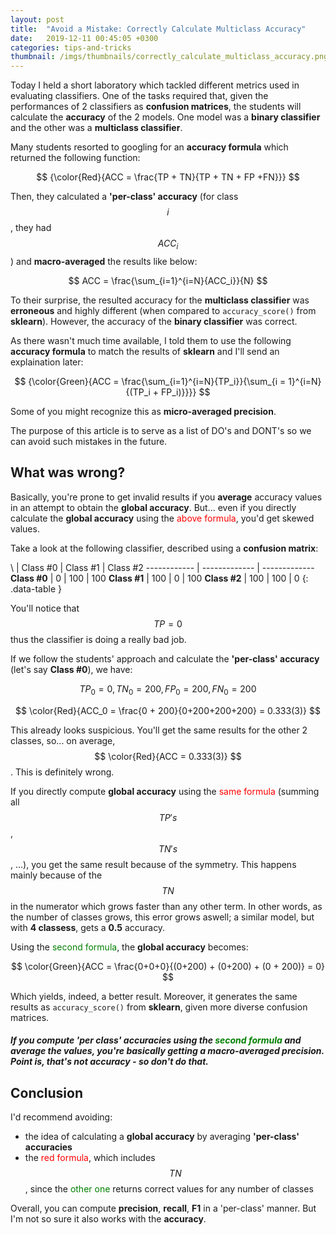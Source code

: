 ```yaml
---
layout: post
title:  "Avoid a Mistake: Correctly Calculate Multiclass Accuracy"
date:   2019-12-11 00:45:05 +0300
categories: tips-and-tricks
thumbnail: /imgs/thumbnails/correctly_calculate_multiclass_accuracy.png
---
```


Today I held a short laboratory which tackled different metrics used in evaluating classifiers. One of the tasks required that, given the performances of 2 classifiers as **confusion matrices**, the students will calculate the **accuracy** of the 2 models. One model was a **binary classifier** and the other was a **multiclass classifier**.

Many students resorted to googling for an **accuracy formula** which returned the following function:

$$ {\color{Red}{ACC = \frac{TP + TN}{TP + TN + FP +FN}}} $$

Then, they calculated a **'per-class' accuracy** (for class $$i$$, they had $$ ACC_i $$) and **macro-averaged** the results like below:

$$ ACC = \frac{\sum_{i=1}^{i=N}{ACC_i}}{N} $$

To their surprise, the resulted accuracy for the **multiclass classifier** was **erroneous** and highly different (when compared to `accuracy_score()` from **sklearn**). However, the accuracy of the **binary classifier** was correct.

As there wasn't much time available, I told them to use the following **accuracy formula** to match the results of **sklearn** and I'll send an explaination later:

$$ {\color{Green}{ACC = \frac{\sum_{i=1}^{i=N}{TP_i}}{\sum_{i = 1}^{i=N}{(TP_i + FP_i)}}}} $$

Some of you might recognize this as **micro-averaged precision**.

The purpose of this article is to serve as a list of DO's and DONT's so we can avoid such mistakes in the future.


## What was wrong?

Basically, you're prone to get invalid results if you **average** accuracy values in an attempt to obtain the **global accuracy**. But... even if you directly calculate the **global accuracy** using the <span style="color:red">above formula</span>, you'd get skewed values.

Take a look at the following classifier, described using a **confusion matrix**:

\ | Class #0 | Class #1 | Class #2
------------ | ------------- | -------------
**Class #0** | 0 | 100 | 100
**Class #1** | 100 | 0 | 100
**Class #2** | 100 | 100 | 0
{: .data-table }

You'll notice that $$TP = 0$$ thus the classifier is doing a really bad job.

If we follow the students' approach and calculate the **'per-class' accuracy** (let's say **Class #0**), we have:

$$ TP_0 = 0, TN_0 = 200, FP_0 = 200, FN_0 = 200 $$

$$ \color{Red}{ACC_0 = \frac{0 + 200}{0+200+200+200} = 0.333(3)} $$

This already looks suspicious. You'll get the same results for the other 2 classes, so... on average, $$ \color{Red}{ACC = 0.333(3)} $$.
This is definitely wrong.

If you directly compute **global accuracy** using the <span style="color:red">same formula</span> (summing all $$TP's$$, $$TN's$$, ...), you get the same result because of the symmetry. This happens mainly because of the $$ TN $$ in the numerator which grows faster than any other term. In other words, as the number of classes grows, this error grows aswell; a similar model, but with **4 classess**, gets a **0.5** accuracy.

Using the <span style="color:green">second formula</span>, the **global accuracy** becomes:

$$ \color{Green}{ACC = \frac{0+0+0}{(0+200) + (0+200) + (0 + 200)} = 0} $$

Which yields, indeed, a better result. Moreover, it generates the same results as `accuracy_score()` from **sklearn**, given more diverse confusion matrices.

##### If you compute **'per class' accuracies** using the <span style="color:green">second formula</span> and average the values, you're basically getting a **macro-averaged precision**. Point is, that's not **accuracy** - so don't do that. 

## Conclusion

I'd recommend avoiding:
* the idea of calculating a **global accuracy** by averaging **'per-class' accuracies**
* the <span style="color:red">red formula</span>, which includes $$ TN $$, since the <span style="color:green">other one</span> returns correct values for any number of classes


Overall, you can compute **precision**, **recall**, **F1** in a 'per-class' manner. But I'm not so sure it also works with the **accuracy**.



